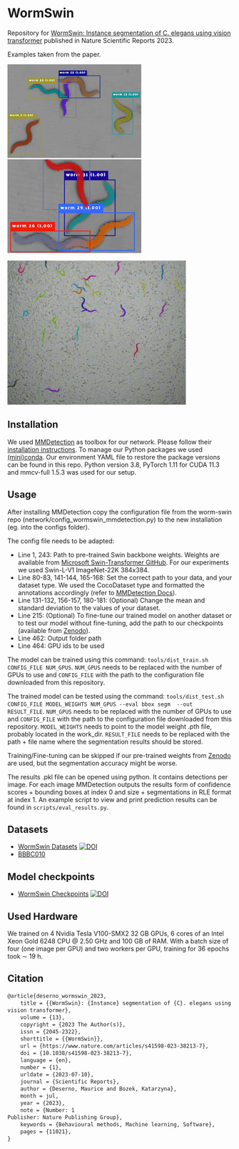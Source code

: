 # WormSwin

Repository for [WormSwin: Instance segmentation of C. elegans using vision transformer](https://doi.org/10.1038/s41598-023-38213-7) published in Nature Scientific Reports 2023.

Examples taken from the paper.

![instance segmented c. elegans](readme_examples/seg_1.png)
![instance segmented c. elegans](readme_examples/seg_2.png)

![tracked c. elegans](readme_examples/tracking.gif)

## Installation

We used [MMDetection](https://github.com/open-mmlab/mmdetection) as toolbox for our network.
Please follow their [installation instructions](https://mmdetection.readthedocs.io/en/latest/get_started.html).
To manage our Python packages we used [(mini)conda](https://docs.conda.io/en/latest/miniconda.html).
Our environment YAML file to restore the package versions can be found in this repo.
Python version 3.8, PyTorch 1.11 for CUDA 11.3 and mmcv-full 1.5.3 was used for our setup.


## Usage

After installing MMDetection copy the configuration file from the worm-swin repo (network/config_wormswin_mmdetection.py) to the new installation (eg. into the configs folder).

The config file needs to be adapted:
- Line 1, 243: Path to pre-trained Swin backbone weights. Weights are available from [Microsoft Swin-Transformer GitHub](https://github.com/microsoft/Swin-Transformer). For our experiments we used Swin-L-V1 ImageNet-22K 384x384.
- Line 80-83, 141-144, 165-168: Set the correct path to your data, and your dataset type. We used the CocoDataset type and formatted the annotations accordingly (refer to [MMDetection Docs](https://mmdetection.readthedocs.io/en/latest/user_guides/train.html#train-with-customized-datasets)).
- Line 131-132, 156-157, 180-181: (Optional) Change the mean and standard deviation to the values of your dataset.
- Line 215: (Optional) To fine-tune our trained model on another dataset or to test our model without fine-tuning, add the path to our checkpoints (available from [Zenodo](https://doi.org/10.5281/zenodo.8254727)).
- Line 462: Output folder path
- Line 464: GPU ids to be used

The model can be trained using this command: `tools/dist_train.sh CONFIG_FILE NUM_GPUS`.
`NUM_GPUS` needs to be replaced with the number of GPUs to use and `CONFIG_FILE` with the path to the configuration file downloaded from this repository.

The trained model can be tested using the command: `tools/dist_test.sh CONFIG_FILE MODEL_WEIGHTS NUM_GPUS --eval bbox segm  --out RESULT_FILE`.
`NUM_GPUS` needs to be replaced with the number of GPUs to use and `CONFIG_FILE` with the path to the configuration file downloaded from this repository. `MODEL_WEIGHTS` needs to point to the model weight .pth file, probably located in the work_dir. `RESULT_FILE` needs to be replaced with the path + file name where the segmentation results should be stored.

Training/Fine-tuning can be skipped if our pre-trained weights from [Zenodo](https://doi.org/10.5281/zenodo.8254727) are used, but the segmentation accuracy might be worse.

The results .pkl file can be opened using python.
It contains detections per image. For each image MMDetection outputs the results form of confidence scores + bounding boxes at index 0 and size + segmentations in RLE format at index 1.
An example script to view and print prediction results can be found in `scripts/eval_results.py`.

## Datasets

* [WormSwin Datasets](https://doi.org/10.5281/zenodo.7456803) [![DOI](https://zenodo.org/badge/DOI/10.5281/zenodo.7456803.svg)](https://doi.org/10.5281/zenodo.7456803)
* [BBBC010](https://bbbc.broadinstitute.org/BBBC010)

## Model checkpoints

* [WormSwin Checkpoints](https://doi.org/10.5281/zenodo.8254728) [![DOI](https://zenodo.org/badge/DOI/10.5281/zenodo.8254728.svg)](https://doi.org/10.5281/zenodo.8254728)

## Used Hardware

We trained on 4 Nvidia Tesla V100-SMX2 32 GB GPUs, 6 cores of an Intel Xeon Gold 6248 CPU @ 2.50 GHz and 100 GB of RAM. With a batch size of four (one image per GPU) and two workers per GPU, training for 36 epochs took ∼ 19 h.


## Citation
```
@article{deserno_wormswin_2023,
	title = {{WormSwin}: {Instance} segmentation of {C}. elegans using vision transformer},
	volume = {13},
	copyright = {2023 The Author(s)},
	issn = {2045-2322},
	shorttitle = {{WormSwin}},
	url = {https://www.nature.com/articles/s41598-023-38213-7},
	doi = {10.1038/s41598-023-38213-7},
	language = {en},
	number = {1},
	urldate = {2023-07-10},
	journal = {Scientific Reports},
	author = {Deserno, Maurice and Bozek, Katarzyna},
	month = jul,
	year = {2023},
	note = {Number: 1
Publisher: Nature Publishing Group},
	keywords = {Behavioural methods, Machine learning, Software},
	pages = {11021},
}
```
